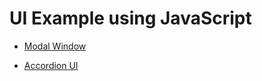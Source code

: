 # UI Example using JavaScript

- [Modal Window](https://is0383kk.github.io/UI-Example-JavaScript/ModalWindow/)

- [Accordion UI](https://is0383kk.github.io/UI-Example-JavaScript/AccordionUI/)